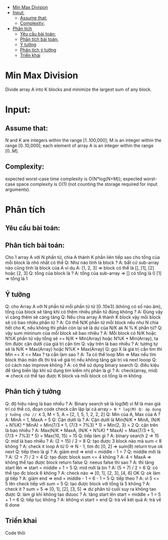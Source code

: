 - [Min Max Division](#sec-1)
- [Input:](#sec-2)
  - [Assume that:](#sec-2-1)
  - [Complexity:](#sec-2-2)
- [Phân tích](#sec-3)
  - [Yêu cầu bài toán:](#sec-3-1)
  - [Phân tích bài toán:](#sec-3-2)
  - [Ý tưởng](#sec-3-3)
  - [Phân tích ý tưởng](#sec-3-4)
  - [Triển khai](#sec-3-5)

# Min Max Division<a id="sec-1"></a>

Divide array A into K blocks and minimize the largest sum of any block.

# Input:<a id="sec-2"></a>

## Assume that:<a id="sec-2-1"></a>

N and K are integers within the range [1..100,000]; M is an integer within the range [0..10,000]; each element of array A is an integer within the range [0..M].

## Complexity:<a id="sec-2-2"></a>

expected worst-case time complexity is O(N\*log(N+M)); expected worst-case space complexity is O(1) (not counting the storage required for input arguments).

# Phân tích<a id="sec-3"></a>

## Yêu cầu bài toán:<a id="sec-3-1"></a>

## Phân tích bài toán:<a id="sec-3-2"></a>

Cho 1 array A với N phần tử, chia A thành K phần liên tiếp sao cho tổng của mỗi block là nhỏ nhất có thể Q: Như nào tính là block ? A: bất cứ sub-array nào cũng tính là block của A ví dụ A: [1, 2, 3] => block có thể là [], [1], [2] hoặc [2, 3] Q: tổng của block là ? A: tổng của sub-array => [] có tổng là 0 [1] => tổng là 1

## Ý tưởng<a id="sec-3-3"></a>

Q: cho Array A với N phần tử mỗi phần tử tử [0..10e3] (không có số nào âm), tổng của block sẽ tăng khi có thêm nhiều phần tử đúng không ? A: Đúng vậy vì càng thêm sẽ càng tăng Q: Nếu chia array A thành K block vậy mỗi block sẽ có bao nhiêu phần tử ? A: Có thể N/K phần tử mỗi block nếu như N chia hết cho K, nếu không thì phần còn lại sẽ là dư của N/K ak N % K phần tử? Q: vậy sum mininum của mỗi block sẽ bao nhiêu ? A: Mỗi block có N/K hoặc N%K phần tử vậy tổng sẽ >= N/K \* Min(Array) hoặc N%K \* Min(Array), ta tìm được cận dưới của giá trị cần tìm Q: vậy trên là bao nhiều ? A: tương tự sẽ là N/K \* Max(Array) hoặc N%K \* Max(Array) Q: gọi X là giá trị cần tìm thì Min <= X <= Max ? ta cần làm sao ? A: Ta có thể loop Min => Max nếu tìm block thảo mãn đk thì trả về giá trị nếu không tăng gái trị và next looop Q: có cách nào improve không ? A: có thể sử dụng binary search Q: điều kiệu để tăng biến lặp khi sử dụng tìm kiếm nhị phân là gì ? A: check(array, mid) => check có thể tạo được K block và mỗi block có tổng là m không

## Phân tích ý tưởng<a id="sec-3-4"></a>

Q: độ hiệu năng là bao nhiều ? A: Binary search sẽ là log(M) vì M là max giá trí có thể có, đoạn code check cần lặp lại cả array `> N * log(M) Q: áp dụng ý tưởng cho // K` 3, M = 5, A = [2, 1, 5, 1, 2, 2, 2] Q: Min của A, Max của A ? A: MinA = 1, MaxA = 5 Q: Cận dưới là ? A: Cận dưới là Min(N/K \* MinA, (N/K + N%K) \* MinA) = Min(7/3 \* 1, (7/3 + 7%3) \* 1) = Min(2, 3) = 2 Q: cận trên là bao nhiều ? A: Max(N/K \* MaxA, (N/K + N%K) \* MaxA) = Max(7/3 \* 5, (7/3 + 7%3) \* 5) = Max(10, 15) = 15 Q: tiếp làm gì ? A: binary search 2 => 15 Q: mid là bao nhiều ? A: (2 + 15) / 2 = 8 Q: tạo được 3 block nào mà sum < 8 không ? A: check it loop A từ 0 => N - 1, tìm đc [0, 2] => sum(8) return true ok next Q: tiếp theo là gì ? A: giảm end => end = middle - 1 = 7 Q: middle mới là ? A: (2 + 7) / 2 = 4 Q: tạo được block sum <= 4 không ? A: 4 < MaxA => không thể tạo được block return false Q: neeus false thì sao ? A: thì tăng start lên => start = middle + 1 = 5 Q: mid mới là bn ? A: (5 + 7) / 2 = 6 Q: có thể tạo đc block 6 không ? A: check nào => [0, 1], [2, 3], [4, 6] OK Q: ok làm gì tiếp ? A: giảm end => end = middle - 1 = 6 - 1 = 5 Q: tiếp theo ? A: vì 5 <= 5 lên check tiếp với sum = 5 Q: tạo được block với tổng là 5 không ? A: check it ? sum = 5 => [0, 1], [2], [3, 5] => dư phân tử cuối suy ra không tao được Q: làm gì khi không tạo đưuoc ? A: tăng start lên start = middle + 1 = 5 + 1 = 6 Q: tiếp tục không ? A: không vì start > end Q: trả về kêt quả A: trả về 6 done

## Triển khai<a id="sec-3-5"></a>

Code thôi
